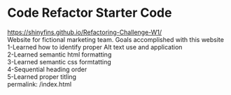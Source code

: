 # Code Refactor Starter Code

https://shinyfins.github.io/Refactoring-Challenge-W1/
<br>
Website for fictional marketing team. 
Goals accomplished with this website 
<br>
1-Learned how to identify proper Alt text use and application
<br>
2-Learned semantic html formatting 
<br>
3-Learned semantic css formtatting
<br>
4-Sequential heading order
<br>
5-Learned proper titling
<br>
permalink: /index.html
